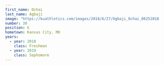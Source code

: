```yaml
---
first_name: Ochai
last_name: Agbaji
image: "https://kuathletics.com/images/2018/6/27/Ogbaji_Ochai_06252018.jpg?width=182&height=250&mode=crop&anchor=topcenter"
number: 30
position: G
hometown: Kansas City, MO
years:
  - year: 2018
    class: Freshman
  - year: 2019
    class: Sophomore
---
```

